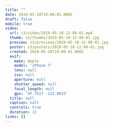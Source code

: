 ```yaml
---
title: ""
date: 2019-05-18T19:08:01.000Z
draft: false
mobile: true
video:
  url: s3/video/2019-05-18-12-08-01.mp4
  thumb: s3/thumbs/2019-05-18-12-08-01.jpg
  preview: s3/previews/2019-05-18-12-08-01.jpg
  poster: s3/posters/2019-05-18-12-08-01.jpg
  created: 2019-05-18T19:08:01.000Z
  exif:
    make: Apple
    model: 'iPhone 7'
    lens: null
    iso: null
    aperture: null
    shutter_speed: null
    focal_length: null
    gps: '47.7517 -122.0815'
  title: null
  caption: null
  controls: true
  duration: 13
links: []
---
```



